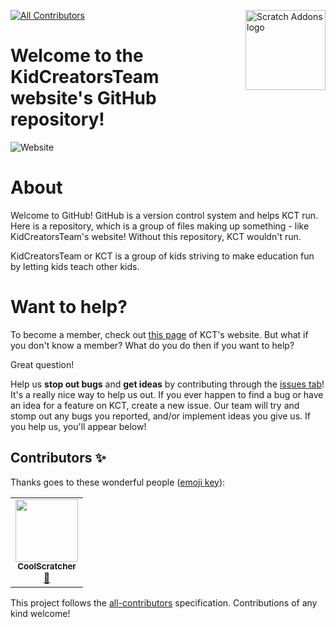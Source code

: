 <img src="http://kidcreatorsteam.com/KCT_logo.png" alt="Scratch Addons logo" align="right" width="128px"></img>
<!-- ALL-CONTRIBUTORS-BADGE:START - Do not remove or modify this section -->
[![All Contributors](https://img.shields.io/badge/all_contributors-1-orange.svg?style=flat-square)](#contributors-)
<!-- ALL-CONTRIBUTORS-BADGE:END -->
# Welcome to the KidCreatorsTeam website's GitHub repository!

![Website](https://img.shields.io/website?down_message=offline&style=for-the-badge&up_color=blue&up_message=online&url=http%3A%2F%2Fkidcreatorsteam.com%2F)

# About
Welcome to GitHub! GitHub is a version control system and helps KCT run. Here is a repository, which is a group of files making up something - like KidCreatorsTeam's website! Without this repository, KCT wouldn't run.

KidCreatorsTeam or KCT is a group of kids striving to make education fun by letting kids teach other kids.

# Want to help?
To become a member, check out [this page](http://kidcreatorsteam.com/community/join-us.html) of KCT's website. But what if you don't know a member? What do you do then if you want to help?

Great question!

Help us **stop out bugs** and **get ideas** by contributing through the [issues tab](https://github.com/kidcreatorsteam/www/issues)! It's a really nice way to help us out. If you ever happen to find a bug or have an idea for a feature on KCT, create a new issue. Our team will try and stomp out any bugs you reported, and/or implement ideas you give us. If you help us, you'll appear below!

## Contributors ✨

Thanks goes to these wonderful people ([emoji key](https://allcontributors.org/docs/en/emoji-key)):

<!-- ALL-CONTRIBUTORS-LIST:START - Do not remove or modify this section -->
<!-- prettier-ignore-start -->
<!-- markdownlint-disable -->
<table>
  <tr>
    <td align="center"><a href="http://kidcreatorsteam.com"><img src="https://avatars1.githubusercontent.com/u/65724251?v=4" width="100px;" alt=""/><br /><sub><b>CoolScratcher</b></sub></a><br /><a href="#business-Cool-Scratcher" title="Business development">💼</a></td>
  </tr>
</table>

<!-- markdownlint-enable -->
<!-- prettier-ignore-end -->
<!-- ALL-CONTRIBUTORS-LIST:END -->

This project follows the [all-contributors](https://github.com/all-contributors/all-contributors) specification. Contributions of any kind welcome!
